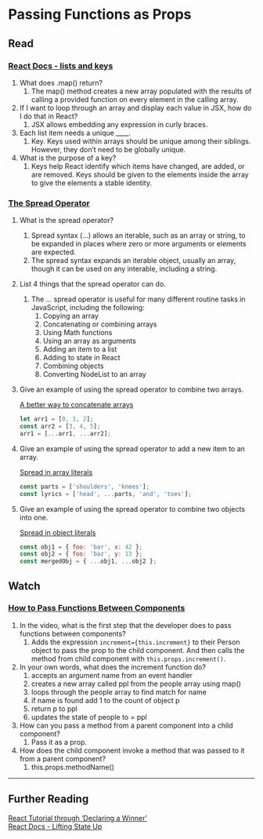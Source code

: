 # Passing Functions as Props

## Read

### [React Docs - lists and keys](https://reactjs.org/docs/lists-and-keys.html)

1. What does .map() return?
    1. The map() method creates a new array populated with the results of calling a provided function on every element in the calling array.
2. If I want to loop through an array and display each value in JSX, how do I do that in React?
    1. JSX allows embedding any expression in curly braces.
3. Each list item needs a unique ____.
    1. Key. Keys used within arrays should be unique among their siblings. However, they don’t need to be globally unique.
4. What is the purpose of a key?
    1. Keys help React identify which items have changed, are added, or are removed. Keys should be given to the elements inside the array to give the elements a stable identity.

### [The Spread Operator](https://medium.com/coding-at-dawn/how-to-use-the-spread-operator-in-javascript-b9e4a8b06fab)

1. What is the spread operator?
    1. Spread syntax (...) allows an iterable, such as an array or string, to be expanded in places where zero or more arguments or elements are expected.
    2. The spread syntax expands an iterable object, usually an array, though it can be used on any interable, including a string.
2. List 4 things that the spread operator can do.
    1. The … spread operator is useful for many different routine tasks in JavaScript, including the following:
        1. Copying an array
        2. Concatenating or combining arrays
        3. Using Math functions
        4. Using an array as arguments
        5. Adding an item to a list
        6. Adding to state in React
        7. Combining objects
        8. Converting NodeList to an array
3. Give an example of using the spread operator to combine two arrays.

    [A better way to concatenate arrays](https://developer.mozilla.org/en-US/docs/Web/JavaScript/Reference/Operators/Spread_syntax#spread_in_array_literals)

    ``` javascript
    let arr1 = [0, 1, 2];
    const arr2 = [3, 4, 5];
    arr1 = [...arr1, ...arr2];
    ```

4. Give an example of using the spread operator to add a new item to an array.

    [Spread in array literals](https://developer.mozilla.org/en-US/docs/Web/JavaScript/Reference/Operators/Spread_syntax#spread_in_array_literals)

    ``` javascript
    const parts = ['shoulders', 'knees'];
    const lyrics = ['head', ...parts, 'and', 'toes'];
    ```

5. Give an example of using the spread operator to combine two objects into one.

    [Spread in object literals](https://developer.mozilla.org/en-US/docs/Web/JavaScript/Reference/Operators/Spread_syntax#spread_in_object_literals)

    ``` javascript
    const obj1 = { foo: 'bar', x: 42 };
    const obj2 = { foo: 'baz', y: 13 };
    const mergedObj = { ...obj1, ...obj2 };
    ```

## Watch

### [How to Pass Functions Between Components](https://www.youtube.com/watch?v=c05OL7XbwXU)

1. In the video, what is the first step that the developer does to pass functions between components?
    1. Adds the expression `increment={this.increment}` to their Person object to pass the prop to the child component. And then calls the method from child component with `this.props.increment()`.
2. In your own words, what does the increment function do?
    1. accepts an argument name from an event handler
    2. creates a new array called ppl from the people array using map()
    3. loops through the people array to find match for name
    4. if name is found add 1 to the count of object p
    5. return p to ppl
    6. updates the state of people to = ppl
3. How can you pass a method from a parent component into a child component?
    1. Pass it as a prop.
4. How does the child component invoke a method that was passed to it from a parent component?
    1. this.props.methodName()

---

## Further Reading

[React Tutorial through ‘Declaring a Winner’](https://reactjs.org/tutorial/tutorial.html)  
[React Docs - Lifting State Up](https://reactjs.org/docs/lifting-state-up.html)  
